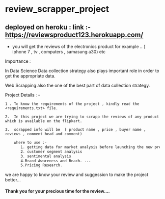 # review_scrapper_project

## deployed on heroku :   link :- https://reviewsproduct123.herokuapp.com/

- you will get the reviews of the electronics product for example .. ( iphone 7 , tv , computers , samasung a30) etc


Importance : 

 In Data Science Data collection strategy also plays important role in order to get the appropriate data.

 Web Scrapping also the one of the best part of data collection strategy.
 
 Project Details : - 
 
    1 . To know the requirements of the project , kindly read the <requirements.txt> file.
    
    2.  In this project we are trying to scrapp the reviews of any product which is available on the flipkart.
    
    3.  scrapped info will be  ( product name , price , buyer name , reviews , comment head and comment)
    
```bash 
    where to use :- 
       1. getting data for market analysis before launching the new product 
       2. customer segment analysis
       3. sentimental analysis 
       4.Brand Awareness and Reach. ...
       5.Pricing Research.
```
                    
we are happy to know your review and suggession to make the  project better...


#### Thank you for your precious time for the review....
                    
                 
